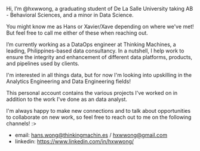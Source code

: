 Hi, I’m @hxwwong, a graduating student of De La Salle University taking AB - Behavioral Sciences, and a minor in Data Science. 

You might know me as Hans or Xavier/Xave depending on where we've met! But feel free to call me either of these when reaching out.

I’m currently working as a DataOps engineer at Thinking Machines, a leading, Philippines-based data consultancy. In a nutshell, I help work to ensure the integrity and enhancement of different data platforms, products, and pipelines used by clients. 

I'm interested in all things data, but for now I'm looking into upskilling in the Analytics Engineering and Data Engineering fields!

This personal account contains the various projects I've worked on in addition to the work I've done as an data analyst. 

I'm always happy to make new connections and to talk about opportunities to collaborate on new work, so feel free to reach out to me on the following channels! :> 

- email: hans.wong@thinkingmachin.es / hxwwong@gmail.com 
- linkedin: https://www.linkedin.com/in/hxwwong/


